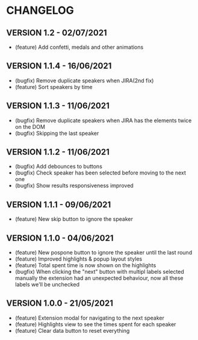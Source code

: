 # CHANGELOG
## VERSION 1.2 - 02/07/2021
- (feature) Add confetti, medals and other animations

## VERSION 1.1.4 - 16/06/2021
- (bugfix) Remove duplicate speakers when JIRA(2nd fix)
- (feature) Sort speakers by time
  
## VERSION 1.1.3 - 11/06/2021
- (bugfix) Remove duplicate speakers when JIRA has the elements twice on the DOM
- (bugfix) Skipping the last speaker

## VERSION 1.1.2 - 11/06/2021
- (bugfix) Add debounces to buttons
- (bugfix) Check speaker has been selected before moving to the next one
- (bugfix) Show results responsiveness improved

## VERSION 1.1.1 - 09/06/2021
- (feature) New skip button to ignore the speaker

## VERSION 1.1.0 - 04/06/2021
- (feature) New pospone button to ignore the speaker until the last round
- (feature) Improved highlights & popup layout styles
- (feature) Total spent time is now shown on the highlights
- (bugfix) When clicking the "next" button with multipl labels selected manually the extension had an unexpected behaviour, now all these labels we'll be unchecked

## VERSION 1.0.0 - 21/05/2021
 - (feature) Extension modal for navigating to the next speaker
 - (feature) Highlights view to see the times spent for each speaker
 - (feature) Clear data button to reset everything

